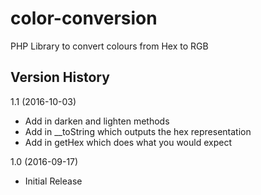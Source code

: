 # color-conversion
PHP Library to convert colours from Hex to RGB

## Version History

1.1 (2016-10-03) 

* Add in darken and lighten methods
* Add in __toString which outputs the hex representation
* Add in getHex which does what you would expect

1.0 (2016-09-17) 

* Initial Release

